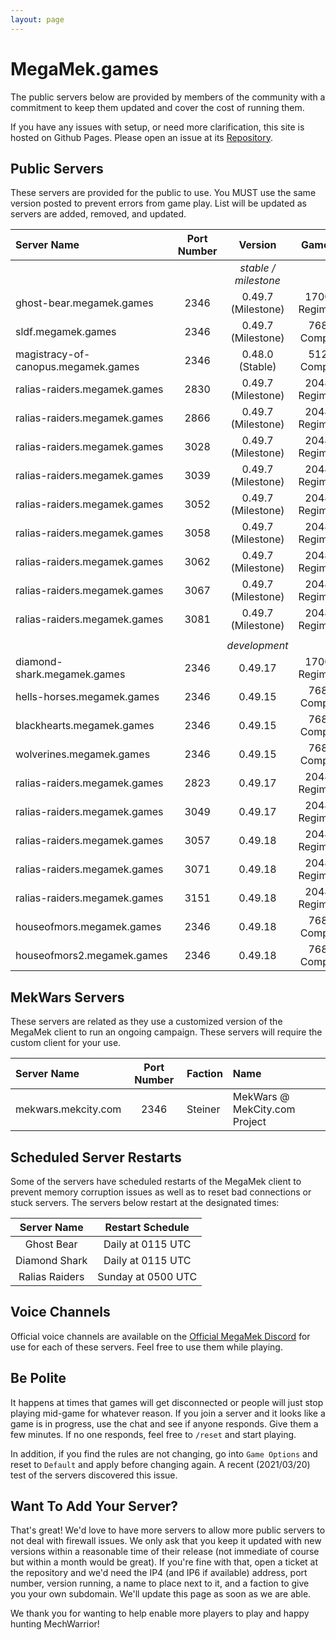 ```yaml
---
layout: page
---
```

# MegaMek.games

The public servers below are provided by members of the community with a
commitment to keep them updated and cover the cost of running them.

If you have any issues with setup, or need more clarification, this site is
hosted on Github Pages. Please open an issue at its [Repository](https://github.com/rjhancock/megamek-games).

## Public Servers

These servers are provided for the public to use. You MUST use the same version
posted to prevent errors from game play. List will be updated as servers are
added, removed, and updated.

|Server Name|Port Number|Version|Game Size|Provided By|
|:------|:-----:|:--------:|:--:|-------:|
|||*stable / milestone*||
|ghost-bear.megamek.games            |2346|0.49.7 (Milestone)|1700M - Regimental? |TapEnvy.us, LLC|
|sldf.megamek.games                  |2346|0.49.7 (Milestone)|768M - Companies    |MegaMek Team|
|magistracy-of-canopus.megamek.games |2346|0.48.0 (Stable)|512M - Companies    |Delra|
|ralias-raiders.megamek.games        |2830|0.49.7 (Milestone)|2048M - Regimental? |[RR] Sierra Invenio|
|ralias-raiders.megamek.games        |2866|0.49.7 (Milestone)|2048M - Regimental? |[RR] Sierra Invenio|
|ralias-raiders.megamek.games        |3028|0.49.7 (Milestone)|2048M - Regimental? |[RR] Sierra Invenio|
|ralias-raiders.megamek.games        |3039|0.49.7 (Milestone)|2048M - Regimental? |[RR] Sierra Invenio|
|ralias-raiders.megamek.games        |3052|0.49.7 (Milestone)|2048M - Regimental? |[RR] Sierra Invenio|
|ralias-raiders.megamek.games        |3058|0.49.7 (Milestone)|2048M - Regimental? |[RR] Sierra Invenio|
|ralias-raiders.megamek.games        |3062|0.49.7 (Milestone)|2048M - Regimental? |[RR] Sierra Invenio|
|ralias-raiders.megamek.games        |3067|0.49.7 (Milestone)|2048M - Regimental? |[RR] Sierra Invenio|
|ralias-raiders.megamek.games        |3081|0.49.7 (Milestone)|2048M - Regimental? |[RR] Sierra Invenio|
||||||
|||*development*||
|diamond-shark.megamek.games  |2346|0.49.17|1700M - Regimental? |TapEnvy.us, LLC|
|hells-horses.megamek.games   |2346|0.49.15|768M - Companies    |MegaMek Team|
|blackhearts.megamek.games    |2346|0.49.15|768M - Companies    |MegaMek Team|
|wolverines.megamek.games     |2346|0.49.15|768M - Companies    |MegaMek Team|
|ralias-raiders.megamek.games|2823|0.49.17|2048M - Regimental? |[RR] Sierra Invenio|
|ralias-raiders.megamek.games|3049|0.49.17|2048M - Regimental? |[RR] Sierra Invenio|
|ralias-raiders.megamek.games|3057|0.49.18|2048M - Regimental? |[RR] Sierra Invenio|
|ralias-raiders.megamek.games|3071|0.49.18|2048M - Regimental? |[RR] Sierra Invenio|
|ralias-raiders.megamek.games|3151|0.49.18|2048M - Regimental? |[RR] Sierra Invenio|
|houseofmors.megamek.games    |2346|0.49.18|768M - Companies    |Mors2657|
|houseofmors2.megamek.games   |2346|0.49.18|768M - Companies    |Mors2657|

## MekWars Servers

These servers are related as they use a customized version of the MegaMek client to
run an ongoing campaign. These servers will require the custom client for your use.

|Server Name|Port Number|Faction|Name|
|:----|:-----:|:-----|:------|
|mekwars.mekcity.com|2346|Steiner|MekWars @ MekCity.com Project|

## Scheduled Server Restarts

Some of the servers have scheduled restarts of the MegaMek client to prevent
memory corruption issues as well as to reset bad connections or stuck servers.
The servers below restart at the designated times:

|Server Name|Restart Schedule|
|:---------:|:--------------:|
|Ghost Bear     | Daily at 0115 UTC|
|Diamond Shark  | Daily at 0115 UTC|
|Ralias Raiders | Sunday at 0500 UTC|

## Voice Channels

Official voice channels are available on the [Official MegaMek Discord](https://discord.gg/XM54YH9396) for use for each of these servers. Feel free to use them while playing.

## Be Polite

It happens at times that games will get disconnected or people will just stop playing mid-game for whatever reason. If you join a server and it looks like a game is in progress, use the chat and see if anyone responds. Give them a few minutes. If no one responds, feel free to `/reset` and start playing.

In addition, if you find the rules are not changing, go into `Game Options` and reset to `Default` and apply before changing again. A recent (2021/03/20) test of the servers discovered this issue.

## Want To Add Your Server?

That's great! We'd love to have more servers to allow more public servers to not deal with firewall issues. We only ask that you keep it updated with new versions within a reasonable time of their release (not immediate of course but within a month would be great). If you're fine with that, open a ticket at the repository and we'd need the IP4 (and IP6 if available) address, port number, version running, a name to place next to it, and a faction to give you your own subdomain. We'll update this page as soon as we are able.

We thank you for wanting to help enable more players to play and happy hunting MechWarrior!
